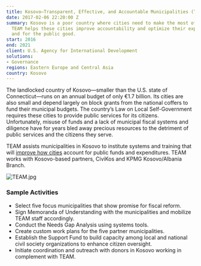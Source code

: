 ```yaml
---
title: Kosovo—Transparent, Effective, and Accountable Municipalities (TEAM)
date: 2017-02-06 22:20:00 Z
summary: Kosovo is a poor country where cities need to make the most of their funding.
  TEAM helps these cities improve accountability and optimize their expenditures transparently
  and for the public good.
start: 2016
end: 2021
client: U.S. Agency for International Development
solutions:
- Governance
regions: Eastern Europe and Central Asia
country: Kosovo
---
```


The landlocked country of Kosovo—smaller than the U.S. state of Connecticut—runs on an annual budget of only €1.7 billion. Its cities are also small and depend largely on block grants from the national coffers to fund their municipal budgets. The country’s Law on Local Self-Government requires these cities to provide public services for its citizens. Unfortunately, misuse of funds and a lack of municipal fiscal systems and diligence have for years bled away precious resources to the detriment of public services and the citizens they serve.

TEAM assists municipalities in Kosovo to institute systems and training that will [improve how cities](https://www.facebook.com/usaidkosovo/videos/527441967721553/) account for public funds and expenditures. TEAM works with Kosovo-based partners, CiviKos and KPMG Kosovo/Albania Branch.

![TEAM.jpg](/uploads/TEAM.jpg)

### Sample Activities

* Select five focus municipalities that show promise for fiscal reform.
* Sign Memoranda of Understanding with the municipalities and mobilize TEAM staff accordingly.
* Conduct the Needs Gap Analysis using systems tools.
* Create custom work plans for the five partner municipalities.
* Establish the Support Fund to build capacity among local and national civil society organizations to enhance citizen oversight.
* Initiate coordination and outreach with donors in Kosovo working in complement with TEAM.